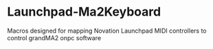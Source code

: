 # Launchpad-Ma2Keyboard
Macros designed for mapping Novation Launchpad MIDI controllers to control grandMA2 onpc software
